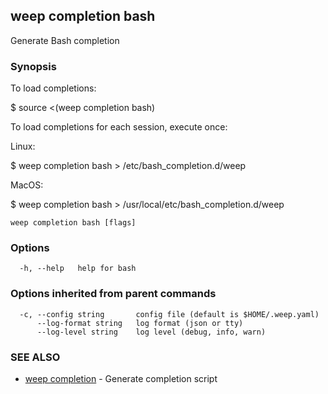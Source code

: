 ## weep completion bash

Generate Bash completion

### Synopsis

To load completions:

$ source <(weep completion bash)

To load completions for each session, execute once:

Linux:

  $ weep completion bash > /etc/bash_completion.d/weep

MacOS:

  $ weep completion bash > /usr/local/etc/bash_completion.d/weep


```
weep completion bash [flags]
```

### Options

```
  -h, --help   help for bash
```

### Options inherited from parent commands

```
  -c, --config string       config file (default is $HOME/.weep.yaml)
      --log-format string   log format (json or tty)
      --log-level string    log level (debug, info, warn)
```

### SEE ALSO

* [weep completion](weep_completion.md)	 - Generate completion script

